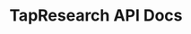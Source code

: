 ---
title: TapResearch API Docs

language_tabs:
  - shell
  - ruby

toc_footers:
  - <a href='http://github.com/tripit/slate'>Documentation Powered by Slate</a>

includes:
  - introduction
  - getting_started
  - authentication
  - answer_type
  - campaign
  - campaign_quota
  - qualification
  - errors
  - contact_us

search: true
---